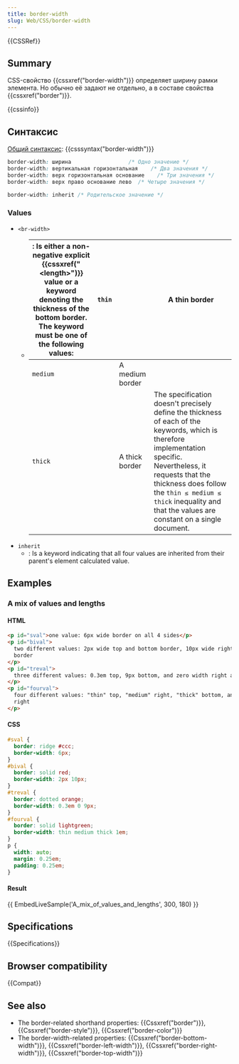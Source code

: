 ```yaml
---
title: border-width
slug: Web/CSS/border-width
---
```


{{CSSRef}}

## Summary

CSS-свойство {{cssxref("border-width")}} определяет ширину рамки элемента. Но обычно её задают не отдельно, а в составе свойства {{cssxref("border")}}.

{{cssinfo}}

## Синтаксис

[Общий синтаксис](/ru/docs/CSS/Value_definition_syntax): {{csssyntax("border-width")}}

```css
border-width: ширина                  /* Одно значение */
border-width: вертикальная горизонтальная    /* Два значения */
border-width: верх горизонтальная основание    /* Три значения */
border-width: верх право основание лево  /* Четыре значения */

border-width: inherit /* Родительское значение */
```

### Values

- `<br-width>`
  - | : Is either a non-negative explicit {{cssxref("&lt;length&gt;")}} value or a keyword denoting the thickness of the bottom border. The keyword must be one of the following values: | `thin` |                 | A thin border                                                                                                                                                                                                                                                                        |
    | ---------------------------------------------------------------------------------------------------------------------------------------------------------------------------------- | ------ | --------------- | ------------------------------------------------------------------------------------------------------------------------------------------------------------------------------------------------------------------------------------------------------------------------------------ |
    | `medium`                                                                                                                                                                           |        | A medium border |
    | `thick`                                                                                                                                                                            |        | A thick border  | The specification doesn't precisely define the thickness of each of the keywords, which is therefore implementation specific. Nevertheless, it requests that the thickness does follow the `thin ≤ medium ≤ thick` inequality and that the values are constant on a single document. |
- `inherit`
  - : Is a keyword indicating that all four values are inherited from their parent's element calculated value.

## Examples

### A mix of values and lengths

#### HTML

```html
<p id="sval">one value: 6px wide border on all 4 sides</p>
<p id="bival">
  two different values: 2px wide top and bottom border, 10px wide right and left
  border
</p>
<p id="treval">
  three different values: 0.3em top, 9px bottom, and zero width right and left
</p>
<p id="fourval">
  four different values: "thin" top, "medium" right, "thick" bottom, and 1em
  right
</p>
```

#### CSS

```css
#sval {
  border: ridge #ccc;
  border-width: 6px;
}
#bival {
  border: solid red;
  border-width: 2px 10px;
}
#treval {
  border: dotted orange;
  border-width: 0.3em 0 9px;
}
#fourval {
  border: solid lightgreen;
  border-width: thin medium thick 1em;
}
p {
  width: auto;
  margin: 0.25em;
  padding: 0.25em;
}
```

#### Result

{{ EmbedLiveSample('A_mix_of_values_and_lengths', 300, 180) }}

## Specifications

{{Specifications}}

## Browser compatibility

{{Compat}}

## See also

- The border-related shorthand properties: {{Cssxref("border")}}, {{Cssxref("border-style")}}, {{Cssxref("border-color")}}
- The border-width-related properties: {{Cssxref("border-bottom-width")}}, {{Cssxref("border-left-width")}}, {{Cssxref("border-right-width")}}, {{Cssxref("border-top-width")}}

